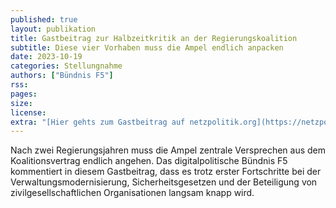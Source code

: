 ```yaml
---
published: true
layout: publikation
title: Gastbeitrag zur Halbzeitkritik an der Regierungskoalition
subtitle: Diese vier Vorhaben muss die Ampel endlich anpacken
date: 2023-10-19
categories: Stellungnahme
authors: ["Bündnis F5"]
rss:
pages:
size: 
license:
extra: "[Hier gehts zum Gastbeitrag auf netzpolitik.org](https://netzpolitik.org/2023/halbzeitkritik-diese-vier-vorhaben-muss-die-ampel-endlich-anpacken/)"
---
```


Nach zwei Regierungsjahren muss die Ampel zentrale Versprechen aus dem Koalitionsvertrag endlich angehen. Das digitalpolitische Bündnis F5 kommentiert in diesem Gastbeitrag, dass es trotz erster Fortschritte bei der Verwaltungsmodernisierung, Sicherheitsgesetzen und der Beteiligung von zivilgesellschaftlichen Organisationen langsam knapp wird.

